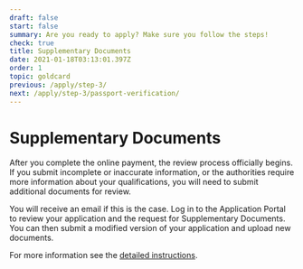 ```yaml
---
draft: false
start: false
summary: Are you ready to apply? Make sure you follow the steps!
check: true
title: Supplementary Documents
date: 2021-01-18T03:13:01.397Z
order: 1
topic: goldcard
previous: /apply/step-3/
next: /apply/step-3/passport-verification/
---
```

# Supplementary Documents

After you complete the online payment, the review process officially begins. If you submit incomplete or inaccurate information, or the authorities require more information about your qualifications, you will need to submit additional documents for review.

You will receive an email if this is the case. Log in to the Application Portal to review your application and the request for Supplementary Documents. You can then submit a modified version of your application and upload new documents.

For more information see the [detailed instructions](/en/application/#submitting-additional-documents--rejection).